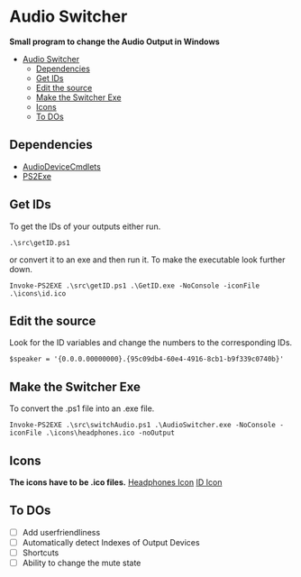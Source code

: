 
# Audio Switcher
**Small program to change the Audio Output in Windows**
- [Audio Switcher](#audio-switcher)
  - [Dependencies](#dependencies)
  - [Get IDs](#get-ids)
  - [Edit the source](#edit-the-source)
  - [Make the Switcher Exe](#make-the-switcher-exe)
  - [Icons](#icons)
  - [To DOs](#to-dos)


## Dependencies
- [AudioDeviceCmdlets](https://github.com/frgnca/AudioDeviceCmdlets)
- [PS2Exe](https://github.com/MScholtes/PS2EXE)

## Get IDs
To get the IDs of your outputs either run.
```
.\src\getID.ps1
```
or convert it to an exe and then run it. To make the executable look further down.
```
Invoke-PS2EXE .\src\getID.ps1 .\GetID.exe -NoConsole -iconFile .\icons\id.ico
```

## Edit the source
Look for the ID variables and change the numbers to the corresponding IDs. 
```
$speaker = '{0.0.0.00000000}.{95c09db4-60e4-4916-8cb1-b9f339c0740b}'
```

## Make the Switcher Exe
To convert the .ps1 file into an .exe file.
```
Invoke-PS2EXE .\src\switchAudio.ps1 .\AudioSwitcher.exe -NoConsole -iconFile .\icons\headphones.ico -noOutput
```

## Icons
**The icons have to be .ico files.**
[Headphones Icon](https://www.iconarchive.com/show/android-lollipop-icons-by-dtafalonso/Headphones-Play-Music-icon.html)
[ID Icon](https://www.iconarchive.com/show/flat-ios7-style-documents-icons-by-iynque/id-icon.html)

## To DOs
- [ ] Add userfriendliness
- [ ] Automatically detect Indexes of Output Devices
- [ ] Shortcuts
- [ ] Ability to change the mute state